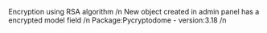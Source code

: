 Encryption using RSA algorithm /n
New object created in admin panel has a encrypted model field /n
Package:Pycryptodome - version:3.18 /n
